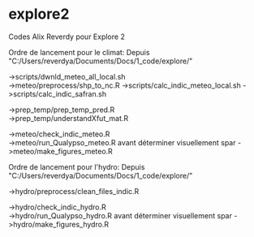 # explore2
Codes Alix Reverdy pour Explore 2




Ordre de lancement pour le climat:
Depuis "C:/Users/reverdya/Documents/Docs/1_code/explore/"

->scripts/dwnld_meteo_all_local.sh			
->meteo/preprocess/shp_to_nc.R
->scripts/calc_indic_meteo_local.sh
->scripts/calc_indic_safran.sh				

->prep_temp/prep_temp_pred.R				
->prep_temp/understandXfut_mat.R				

->meteo/check_indic_meteo.R					
->meteo/run_Qualypso_meteo.R					avant déterminer visuellement spar
->meteo/make_figures_meteo.R					



Ordre de lancement pour l'hydro:
Depuis "C:/Users/reverdya/Documents/Docs/1_code/explore/"

->hydro/preprocess/clean_files_indic.R			

->hydro/check_indic_hydro.R					
->hydro/run_Qualypso_hydro.R					avant déterminer visuellement spar
->hydro/make_figures_hydro.R					